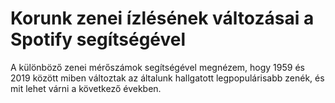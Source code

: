 # Korunk zenei ízlésének változásai a Spotify segítségével
A különböző zenei mérőszámok segítségével megnézem, hogy 1959 és 2019 között miben változtak az általunk hallgatott legpopulárisabb zenék, és mit lehet várni a következő években.
